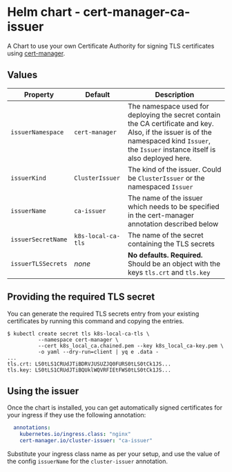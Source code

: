 # Helm chart - cert-manager-ca-issuer

A Chart to use your own Certificate Authority for signing TLS certificates using
[cert-manager](https://cert-manager.io/).

## Values

| Property | Default | Description |
|----------|---------|-------------|
| `issuerNamespace` | `cert-manager`| The namespace used for deploying the secret contain the CA certificate and key. Also, if the issuer is of the namespaced kind `Issuer`, the `Issuer` instance itself is also deployed here. |
| `issuerKind` | `ClusterIssuer` | The kind of the issuer. Could be `ClusterIssuer` or the namespaced `Issuer` |
| `issuerName`| `ca-issuer` | The name of the issuer which needs to be specified in the cert-manager annotation described below |
| `issuerSecretName` | `k8s-local-ca-tls` | The name of the secret containing the TLS secrets |
| `issuerTLSSecrets` | _none_| **No defaults. Required.** Should be an object with the keys `tls.crt` and `tls.key`|

## Providing the required TLS secret

You can generate the required TLS secrets entry from your existing certificates by running this command and copying the
entries.

```shell-session
$ kubectl create secret tls k8s-local-ca-tls \
          --namespace cert-manager \
          --cert k8s_local_ca.chained.pem --key k8s_local_ca-key.pem \
          -o yaml --dry-run=client | yq e .data -
...
tls.crt: LS0tLS1CRUdJTiBDRVJUSUZJQ0FURS0tLS0tCk1JS...
tls.key: LS0tLS1CRUdJTiBQUklWQVRFIEtFWS0tLS0tCk1JS...
```

## Using the issuer

Once the chart is installed, you can get automatically signed certificates for your ingress if they use the following
annotation:

```yaml
  annotations:
    kubernetes.io/ingress.class: "nginx"
    cert-manager.io/cluster-issuer: "ca-issuer"
```

Substitute your ingress class name as per your setup, and use the value of the config `issuerName` for the `cluster-issuer` annotation.
